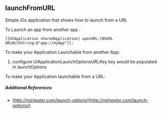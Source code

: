 launchFromURL
---

Simple iOs application that shows how to launch from a URL

To Launch an app from another app :

```obj-c
[[UIApplication sharedApplication] openURL:[NSURL URLWithString:@"app://myApp"]];
```

To make your Application Launchable from another App:

1. configure UIApplicationLaunchOptionsURLKey key would be populated in launchOptions


To make your Application launchable from a URL:



##### Additional References
- [http://nshipster.com/launch-options](http://nshipster.com/launch-options/)